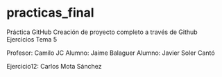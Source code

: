 # practicas_final
Práctica GitHub
Creación de proyecto completo a través de Github
Ejercicios Tema 5

Profesor: Camilo JC
Alumno: Jaime Balaguer
Alumno: Javier Soler Cantó

Ejercicio12: Carlos Mota Sánchez
